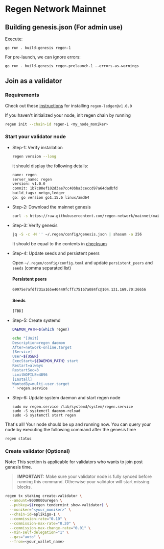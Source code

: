 # Regen Network Mainnet

## Building genesis.json (For admin use)

Execute:
```shell
go run . build-genesis regen-1
```

For pre-launch, we can ignore errors:
```shell
go run . build-genesis regen-prelaunch-1 --errors-as-warnings
```

## Join as a validator

### Requirements
Check out these [instructions](./regen-1/README.md#Requirements) for installing `regen-ledger@v1.0.0`

If you haven't initialized your node, init regen chain by running
```sh
regen init --chain-id regen-1 <my_node_moniker>
```

### Start your validator node

- Step-1: Verify installation
    ```sh
    regen version --long
    ```

    it should display the following details:
    ```sh
    name: regen
    server_name: regen
    version: v1.0.0
    commit: 1b7c80ef102d3ae7cc40bba3ceccd97a64dadbfd
    build_tags: netgo,ledger
    go: go version go1.15.6 linux/amd64
    ```

- Step-2: Download the mainnet genesis
    ```sh
    curl -s https://raw.githubusercontent.com/regen-network/mainnet/main/regen-1/genesis.json > ~/.regen/config/genesis.json
    ```

- Step-3: Verify genesis
    ```sh
    jq -S -c -M '' ~/.regen/config/genesis.json | shasum -a 256
    ```
    It should be equal to the contents in [checksum](regen-1/checksum.txt)

- Step-4: Update seeds and persistent peers

    Open `~/.regen/config/config.toml` and update `persistent_peers` and `seeds` (comma separated list)
    #### Persistent peers
    ```sh
    69975e7afdf731a165e40449fcffc75167a084fc@104.131.169.70:26656
    ```
    #### Seeds
    ```sh
    [TBD]
    ```

- Step-5: Create systemd
    ```sh
    DAEMON_PATH=$(which regen)

    echo "[Unit]
    Description=regen daemon
    After=network-online.target
    [Service]
    User=${USER}
    ExecStart=${DAEMON_PATH} start
    Restart=always
    RestartSec=3
    LimitNOFILE=4096
    [Install]
    WantedBy=multi-user.target
    " >regen.service
    ```

- Step-6: Update system daemon and start regen node

    ```
    sudo mv regen.service /lib/systemd/system/regen.service
    sudo -S systemctl daemon-reload
    sudo -S systemctl start regen
    ```

That's all! Your node should be up and running now. You can query your node by executing the following command after the genesis time

```sh
regen status
```

### Create validator (Optional)
Note: This section is applicable for validators who wants to join post genesis time.

> **IMPORTANT:** Make sure your validator node is fully synced before running this command. Otherwise your validator will start missing blocks.

```sh
regen tx staking create-validator \
  --amount=9000000uregen \
  --pubkey=$(regen tendermint show-validator) \
  --moniker="<your_moniker>" \
  --chain-id=aplikigo-1 \
  --commission-rate="0.10" \
  --commission-max-rate="0.20" \
  --commission-max-change-rate="0.01" \
  --min-self-delegation="1" \
  --gas="auto" \
  --from=<your_wallet_name>
```
